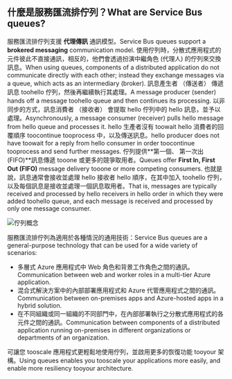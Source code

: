 ## <a name="what-are-service-bus-queues"></a><span data-ttu-id="2b472-101">什麼是服務匯流排佇列？</span><span class="sxs-lookup"><span data-stu-id="2b472-101">What are Service Bus queues?</span></span>
<span data-ttu-id="2b472-102">服務匯流排佇列支援 **代理傳訊** 通訊模型。</span><span class="sxs-lookup"><span data-stu-id="2b472-102">Service Bus queues support a **brokered messaging** communication model.</span></span> <span data-ttu-id="2b472-103">使用佇列時，分散式應用程式的元件彼此不直接通訊，相反的，他們會透過扮演中繼角色 (代理人) 的佇列來交換訊息。</span><span class="sxs-lookup"><span data-stu-id="2b472-103">When using queues, components of a distributed application do not communicate directly with each other; instead they exchange messages via a queue, which acts as an intermediary (broker).</span></span> <span data-ttu-id="2b472-104">訊息產生者 （傳送者） 傳遞訊息 toohello 佇列，然後再繼續執行其處理。</span><span class="sxs-lookup"><span data-stu-id="2b472-104">A message producer (sender) hands off a message toohello queue and then continues its processing.</span></span> <span data-ttu-id="2b472-105">以非同步的方式，訊息消費者 （接收者） 會提取 hello 佇列中的 hello 訊息，並予以處理。</span><span class="sxs-lookup"><span data-stu-id="2b472-105">Asynchronously, a message consumer (receiver) pulls hello message from hello queue and processes it.</span></span> <span data-ttu-id="2b472-106">hello 生產者沒有 toowait hello 消費者的回覆順序 toocontinue tooprocess 中，以及傳送訊息。</span><span class="sxs-lookup"><span data-stu-id="2b472-106">hello producer does not have toowait for a reply from hello consumer in order toocontinue tooprocess and send further messages.</span></span> <span data-ttu-id="2b472-107">佇列提供**第一個、 第一次出 (FIFO)**訊息傳遞 tooone 或更多的競爭取用者。</span><span class="sxs-lookup"><span data-stu-id="2b472-107">Queues offer **First In, First Out (FIFO)** message delivery tooone or more competing consumers.</span></span> <span data-ttu-id="2b472-108">也就是說，訊息通常會接收並處理 hello 接收者 hello 順序，在其中加入 toohello 佇列，以及每個訊息是接收並處理一個訊息取用者。</span><span class="sxs-lookup"><span data-stu-id="2b472-108">That is, messages are typically received and processed by hello receivers in hello order in which they were added toohello queue, and each message is received and processed by only one message consumer.</span></span>

![佇列概念](./media/howto-service-bus-queues/sb-queues-08.png)

<span data-ttu-id="2b472-110">服務匯流排佇列為適用於各種情況的通用技術：</span><span class="sxs-lookup"><span data-stu-id="2b472-110">Service Bus queues are a general-purpose technology that can be used for a wide variety of scenarios:</span></span>

* <span data-ttu-id="2b472-111">多層式 Azure 應用程式中 Web 角色和背景工作角色之間的通訊。</span><span class="sxs-lookup"><span data-stu-id="2b472-111">Communication between web and worker roles in a multi-tier Azure application.</span></span>
* <span data-ttu-id="2b472-112">混合式解決方案中的內部部署應用程式和 Azure 代管應用程式之間的通訊。</span><span class="sxs-lookup"><span data-stu-id="2b472-112">Communication between on-premises apps and Azure-hosted apps in a hybrid solution.</span></span>
* <span data-ttu-id="2b472-113">在不同組織或同一組織的不同部門中，在內部部署執行之分散式應用程式的各元件之間的通訊。</span><span class="sxs-lookup"><span data-stu-id="2b472-113">Communication between components of a distributed application running on-premises in different organizations or departments of an organization.</span></span>

<span data-ttu-id="2b472-114">可讓您 tooscale 應用程式更輕鬆地使用佇列，並啟用更多的恢復功能 tooyour 架構。</span><span class="sxs-lookup"><span data-stu-id="2b472-114">Using queues enables you tooscale your applications more easily, and enable more resiliency tooyour architecture.</span></span>


